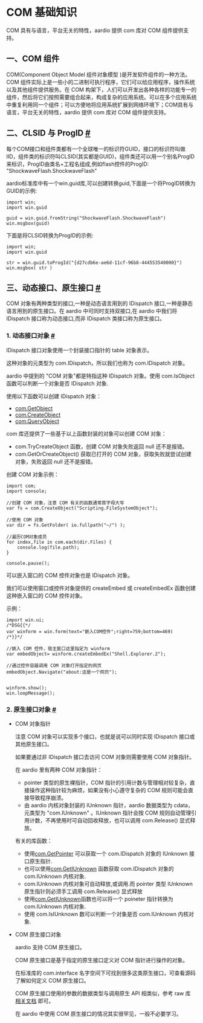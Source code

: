 # COM 基础知识

COM 具有与语言，平台无关的特性，aardio 提供 com 库对 COM 组件提供支持。

## 一、COM 组件

COM(Component Object Model 组件对象模型 )是开发软件组件的一种方法。COM 组件实际上是一些小的二进制可执行程序，它们可以给应用程序，操作系统以及其他组件提供服务。在 COM 构架下，人们可以开发出各种各样的功能专一的组件，然后将它们按照需要组合起来，构成复杂的应用系统。可以在多个应用系统中重复利用同一个组件；可以方便地将应用系统扩展到网络环境下；COM具有与语言，平台无关的特性，aardio 提供 com 库对 COM 组件提供支持。

## 二、CLSID 与 ProgID <a id="id" href="#id">&#x23;</a>


每个COM接口和组件类都有一个全球唯一的标识符GUID，接口的标识符叫做IID，组件类的标识符叫CLSID(其实都是GUID)，组件类还可以用一个别名ProgID来标识，ProgID由类名+工程名组成,例如flash控件的ProgID: "ShockwaveFlash.ShockwaveFlash"

aardio标准库中有一个win.guid库,可以创建转换guid,下面是一个将ProgID转换为GUID的示例:

  
```aardio
import win;
import win.guid

guid = win.guid.fromString("ShockwaveFlash.ShockwaveFlash")
win.msgbox(guid)
```  

下面是将CLSID转换为ProgID的示例:

  
```aardio
import win;
import win.guid 

str = win.guid.toProgId("{d27cdb6e-ae6d-11cf-96b8-444553540000}") 
win.msgbox( str )
```  

## 三、动态接口、原生接口 <a id="interface" href="#interface">&#x23;</a>


COM 对象有两种类型的接口,一种是动态语言用到的 IDispatch 接口,一种是静态语言用到的原生接口。在 aardio 中可同时支持双接口,在 aardio 中我们将 IDispatch 接口称为动态接口,而非 IDispatch 类接口称为原生接口。

### 1. 动态接口对象 <a id="IDispatch" href="#IDispatch">&#x23;</a>

IDispatch 接口对象使用一个封装接口指针的 table 对象表示。

这种对象的元类型为 com.IDispatch，所以我们也称为 com.IDispatch 对象。

aardio 中提到的 "COM 对象"都是特指这种 IDispatch 对象。使用 com.IsObject 函数可以判断一个对象是否 IDispatch 对象.  

使用以下函数可以创建 IDispatch 对象：

- [com.GetObject](com.md#CreateObject) 
- [com.CreateObject](com.md#GetObject) 
- [com.QueryObject](com.md#QueryObject) 

com 库还提供了一些基于以上函数封装的对象可以创建 COM 对象：

- com.TryCreateObject 函数，创建 COM 对象失败返回 null 还不是报错。
- com.GetOrCreateObject() 获取已打开的 COM 对象，获取失败就尝试创建对象，失败返回 null 还不是报错。

创建 COM 对象示例：

```aardio
import com;
import console;

//创建 COM 对象，注意 COM 有关的函数通常首字母大写
var fs = com.CreateObject("Scripting.FileSystemObject");

//使用 COM 对象
var dir = fs.GetFolder( io.fullpath("~/") ); 

//遍历COM对象成员
for index,file in com.each(dir.Files) {
    console.log(file.path);
}

console.pause();
```

可以嵌入窗口的 COM 控件对象也是  IDispatch 对象。

我们可以使用窗口或控件对象提供的 createEmbed 或 createEmbedEx 函数创建这种嵌入窗口的 COM 控件对象。

示例：

```aardio
import win.ui;
/*DSG{{*/
var winform = win.form(text="嵌入COM控件";right=759;bottom=469)
/*}}*/

//嵌入 COM 控件，宿主窗口这里指定为 winform
var embedObject= winform.createEmbedEx("Shell.Explorer.2"); 

//通过控件容器调用 COM 对象打开指定的网页
embedObject.Navigate("about:这是一个网页");


winform.show();
win.loopMessage();
```
  
### 2. 原生接口对象 <a id="IUnknown" href="#IUnknown">&#x23;</a>


- COM 对象指针

  注意 COM 对象可以实现多个接口，也就是说可以同时实现 IDispatch 接口或其他原生接口。

  如果要通过非 IDispatch 接口去访问 COM 对象则需要使用 COM 对象指针。

  在 aardio 里有两种 COM 对象指针：
  * pointer 类型的原生裸指针，COM 指针的引用计数与管理相对较复杂，直接操作这种指针较为麻烦，如果没有小心遵守复杂的 COM 规则可能会直接导致程序崩溃。
  * 由 aardio 内核对象封装的 IUnknown 指针，aardio 数据类型为 cdata，元类型为 "com.IUnknown" 。IUnknown 指针会按 COM 规则自动管理引用计数，不再使用时可自动回收释放，也可以调用  com.Release() 显式释放。 

  有关的库函数：
  * 使用[com.GetPointer](com.md#topointer) 可以获取一个 com.IDispatch 对象的 IUnknown 接口原生指针.  
  * 也可以使用[com.GetIUnknown](com.md#GetIUnknown) 函数获取 com.IDispatch 对象的 com.IUnknown 内核对象.  
  * com.IUnknown 内核对象可自动释放,或调用.而 pointer 类型 IUnknown 原生指针则必须手工调用 com.Release() 显式释放  
  * 使用[com.GetIUnknown](com.md#GetIUnknown)函数也可以将一个 poineter 指针转换为com.IUnknown 内核对象.  
  * 使用 com.IsIUnknown 数可以判断一个对象是否 com.IUnknown 内核对象.

- COM 原生接口对象

  aardio 支持 COM 原生接口。

  COM 原生接口是基于指定的原生接口定义对 COM 指针进行操作的对象。

  在标准库的 com.interface 名字空间下可找到很多这类原生接口，可查看源码了解如何定义 COM 原生接口。
  
  COM 原生接口使用的参数的数据类型与调用原生 API 相类似，参考 raw 库 [相关文档](../raw/datatype.md) 即可。

  在 aardio 中使用 COM 原生接口的情况其实很罕见，一般不必要学习。
  

